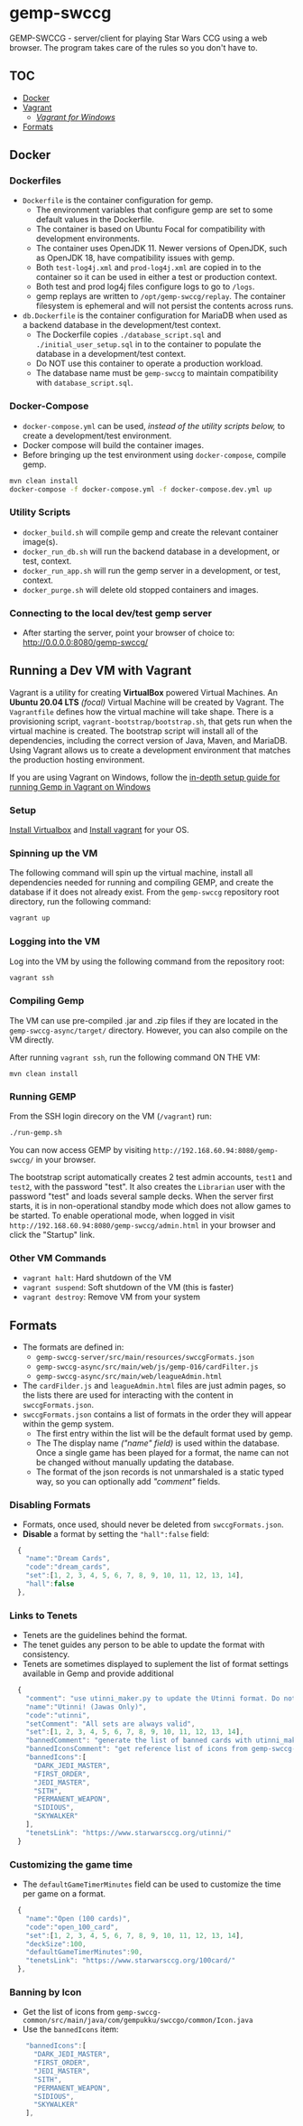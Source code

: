 # gemp-swccg
GEMP-SWCCG - server/client for playing Star Wars CCG using a web browser. The program takes care of the rules so you don't have to.

## TOC

* <a href="#docker">Docker</a>
* <a href="#vagrant">Vagrant</a>
  * <a href="README_vagrant_windows.md"><em>Vagrant for Windows</em></a>
* <a href="#formats">Formats</a>


<a name="docker" />

## Docker


### Dockerfiles

* `Dockerfile` is the container configuration for gemp.
  - The environment variables that configure gemp are set to some default values in the Dockerfile.
  - The container is based on Ubuntu Focal for compatibility with development environments.
  - The container uses OpenJDK 11. Newer versions of OpenJDK, such as OpenJDK 18, have compatibility issues with gemp.
  - Both `test-log4j.xml` and `prod-log4j.xml` are copied in to the container so it can be used in either a test or production context.
  - Both test and prod log4j files configure logs to go to `/logs`.
  - gemp replays are written to `/opt/gemp-swccg/replay`. The container filesystem is ephemeral and will not persist the contents across runs.
* `db.Dockerfile` is the container configuration for MariaDB when used as a backend database in the development/test context.
  - The Dockerfile copies `./database_script.sql` and `./initial_user_setup.sql` in to the container to populate the database in a development/test context.
  - Do NOT use this container to operate a production workload.
  - The database name must be `gemp-swccg` to maintain compatibility with `database_script.sql`.


### Docker-Compose

* `docker-compose.yml` can be used, _instead of the utility scripts below,_ to create a development/test environment.
* Docker compose will build the container images.
* Before bringing up the test environment using `docker-compose`, compile gemp.

```bash
mvn clean install
docker-compose -f docker-compose.yml -f docker-compose.dev.yml up
```


### Utility Scripts

* `docker_build.sh` will compile gemp and create the relevant container image(s).
* `docker_run_db.sh` will run the backend database in a development, or test, context.
* `docker_run_app.sh` will run the gemp server in a development, or test, context.
* `docker_purge.sh` will delete old stopped containers and images.


### Connecting to the local dev/test gemp server


* After starting the server, point your browser of choice to: http://0.0.0.0:8080/gemp-swccg/



<a name="vagrant" />

## Running a Dev VM with Vagrant

Vagrant is a utility for creating **VirtualBox** powered Virtual Machines. An **Ubuntu 20.04 LTS** _(focal)_ Virtual Machine will be created by Vagrant. The `Vagrantfile` defines how the virtual machine will take shape. There is a provisioning script, `vagrant-bootstrap/bootstrap.sh`, that gets run when the virtual machine is created. The bootstrap script will install all of the dependencies, including the correct version of Java, Maven, and MariaDB. Using Vagrant allows us to create a development environment that matches the production hosting environment.

If you are using Vagrant on Windows, follow the [in-depth setup guide for running Gemp in Vagrant on Windows](README_vagrant_windows.md)


### Setup

[Install Virtualbox](https://www.virtualbox.org/wiki/Downloads) and [Install vagrant](https://www.vagrantup.com/downloads.html) for your OS.


### Spinning up the VM

The following command will spin up the virtual machine, install all dependencies needed for running and compiling GEMP, and create the database if it does not already exist. From the `gemp-swccg` repository root directory, run the following command:
```bash
vagrant up
```

### Logging into the VM

Log into the VM by using the following command from the repository root:
```bash
vagrant ssh
```

### Compiling Gemp

The VM can use pre-compiled .jar and .zip files if they are located in the `gemp-swccg-async/target/` directory. However, you can also compile on the VM directly.

After running `vagrant ssh`, run the following command ON THE VM:
```
mvn clean install
```

### Running GEMP

From the SSH login direcory on the VM (`/vagrant`) run:
```bash
./run-gemp.sh
```

You can now access GEMP by visiting `http://192.168.60.94:8080/gemp-swccg/` in your browser.

The bootstrap script automatically creates 2 test admin accounts, `test1` and `test2`, with the password "test". It also creates the `Librarian` user with the password "test" and loads several sample decks. When the server first starts, it is in non-operational standby mode which does not allow games to be started. To enable operational mode, when logged in visit `http://192.168.60.94:8080/gemp-swccg/admin.html` in your browser and click the "Startup" link.

### Other VM Commands

* `vagrant halt`: Hard shutdown of the VM
* `vagrant suspend`: Soft shutdown of the VM (this is faster)
* `vagrant destroy`: Remove VM from your system



<a name="formats" />

## Formats

* The formats are defined in:
  * `gemp-swccg-server/src/main/resources/swccgFormats.json`
  * `gemp-swccg-async/src/main/web/js/gemp-016/cardFilter.js`
  * `gemp-swccg-async/src/main/web/leagueAdmin.html`
* The `cardFilder.js` and `leagueAdmin.html` files are just admin pages, so the lists there are used for interacting with the content in `swccgFormats.json`.
* `swccgFormats.json` contains a list of formats in the order they will appear within the gemp system.
  * The first entry within the list will be the default format used by gemp.
  * The The display name _("name" field)_ is used within the database. Once a single game has been played for a format, the name can not be changed without manually updating the database.
  * The format of the json records is not unmarshaled is a static typed way, so you can optionally add _"comment"_ fields.

### Disabling Formats

* Formats, once used, should never be deleted from `swccgFormats.json`.
* **Disable** a format by setting the `"hall":false` field:

```javascript
  {
    "name":"Dream Cards",
    "code":"dream_cards",
    "set":[1, 2, 3, 4, 5, 6, 7, 8, 9, 10, 11, 12, 13, 14],
    "hall":false
  },

```

### Links to Tenets

* Tenets are the guidelines behind the format.
* The tenet guides any person to be able to update the format with consistency.
* Tenets are sometimes displayed to suplement the list of format settings available in Gemp and provide additional 

```javascript
  {
    "comment": "use utinni_maker.py to update the Utinni format. Do not update manually.",
    "name":"Utinni! (Jawas Only)",
    "code":"utinni",
    "setComment": "All sets are always valid",
    "set":[1, 2, 3, 4, 5, 6, 7, 8, 9, 10, 11, 12, 13, 14],
    "bannedComment": "generate the list of banned cards with utinni_maker.py",
    "bannedIconsComment": "get reference list of icons from gemp-swccg-common/src/main/java/com/gempukku/swccgo/common/Icon.java",
    "bannedIcons":[
      "DARK_JEDI_MASTER",
      "FIRST_ORDER",
      "JEDI_MASTER",
      "SITH",
      "PERMANENT_WEAPON",
      "SIDIOUS",
      "SKYWALKER"
    ],
    "tenetsLink": "https://www.starwarsccg.org/utinni/"
  }

```

### Customizing the game time

* The `defaultGameTimerMinutes` field can be used to customize the time per game on a format.

```javascript
  {
    "name":"Open (100 cards)",
    "code":"open_100_card",
    "set":[1, 2, 3, 4, 5, 6, 7, 8, 9, 10, 11, 12, 13, 14],
    "deckSize":100,
    "defaultGameTimerMinutes":90,
    "tenetsLink": "https://www.starwarsccg.org/100card/"
  },
```


### Banning by Icon

* Get the list of icons from `gemp-swccg-common/src/main/java/com/gempukku/swccgo/common/Icon.java`
* Use the `bannedIcons` item:

```javascript
    "bannedIcons":[
      "DARK_JEDI_MASTER",
      "FIRST_ORDER",
      "JEDI_MASTER",
      "SITH",
      "PERMANENT_WEAPON",
      "SIDIOUS",
      "SKYWALKER"
    ],
```






